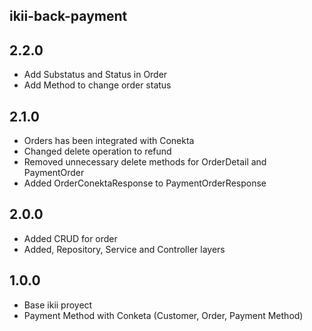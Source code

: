 ## ikii-back-payment

## 2.2.0
* Add Substatus and Status in Order
* Add Method to change order status

## 2.1.0
* Orders has been integrated with Conekta
* Changed delete operation to refund
* Removed unnecessary delete methods for OrderDetail and PaymentOrder
* Added OrderConektaResponse to PaymentOrderResponse

## 2.0.0
* Added CRUD for order
* Added, Repository, Service and Controller layers


## 1.0.0
* Base ikii proyect
* Payment Method with Conketa (Customer, Order, Payment Method)



